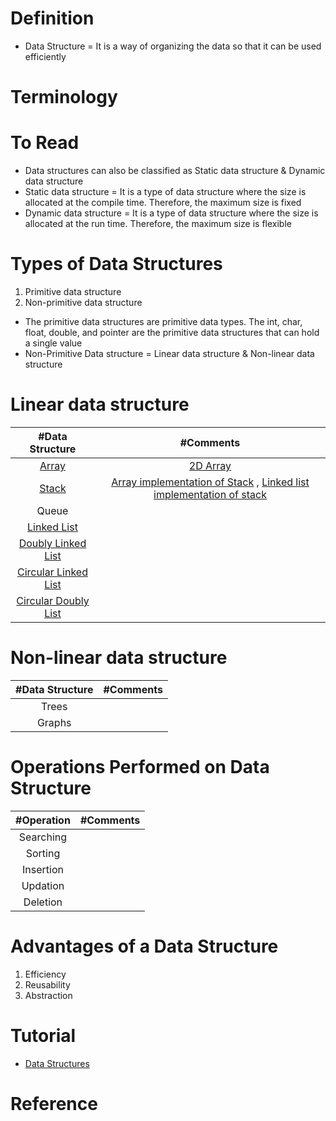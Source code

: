 # Definition
* Data Structure = It is a way of organizing the data so that it can be used efficiently

# Terminology

# To Read
* Data structures can also be classified as Static data structure & Dynamic data structure
* Static data structure = It is a type of data structure where the size is allocated at the compile time. Therefore, the maximum size is fixed
* Dynamic data structure = It is a type of data structure where the size is allocated at the run time. Therefore, the maximum size is flexible

# Types of Data Structures
1. Primitive data structure
2. Non-primitive data structure

* The primitive data structures are primitive data types. The int, char, float, double, and pointer are the primitive data structures that can hold a single value
* Non-Primitive Data structure = Linear data structure & Non-linear data structure

# Linear data structure
| #Data Structure  | #Comments |
| :---: | :---: | 
| [Array](https://www.javatpoint.com/data-structure-array) | [2D Array](https://www.javatpoint.com/data-structure-2d-array) |
| [Stack](https://www.javatpoint.com/data-structure-stack) | [Array implementation of Stack](https://www.javatpoint.com/ds-array-implementation-of-stack) , [Linked list implementation of stack](https://www.javatpoint.com/ds-linked-list-implementation-of-stack)|
| Queue | |
| [Linked List](https://www.javatpoint.com/singly-linked-list)  | |
| [Doubly Linked List](https://www.javatpoint.com/doubly-linked-list) | |
| [Circular Linked List](https://www.javatpoint.com/circular-singly-linked-list) | |
| [Circular Doubly List](https://www.javatpoint.com/circular-doubly-linked-list) | |


# Non-linear data structure
| #Data Structure  | #Comments |
| :---: | :---: | 
| Trees |  |
| Graphs | |

# Operations Performed on Data Structure
| #Operation | #Comments |
| :---: | :---: | 
| Searching |  |
| Sorting | |
| Insertion | |
| Updation | |
| Deletion | |

# Advantages of a Data Structure
1. Efficiency
2. Reusability
3. Abstraction

# Tutorial
* [Data Structures](https://www.geeksforgeeks.org/data-structures/)

# Reference

